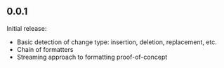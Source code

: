 ## 0.0.1

Initial release:
- Basic detection of change type: insertion, deletion, replacement, etc.
- Chain of formatters
- Streaming approach to formatting proof-of-concept
